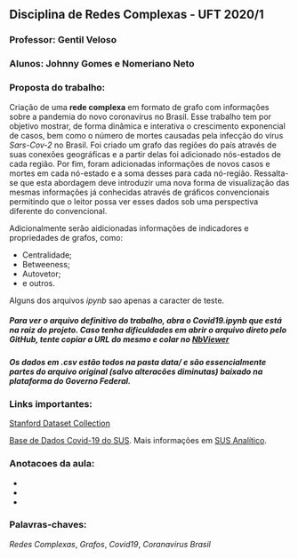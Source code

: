 ## Disciplina de Redes Complexas - UFT 2020/1
### Professor: Gentil Veloso
### Alunos: Johnny Gomes e Nomeriano Neto

### Proposta do trabalho:
Criação de uma **rede complexa** em formato de grafo com informações sobre a pandemia do novo coronavírus no Brasil.
Esse trabalho tem por objetivo mostrar, de forma dinâmica e interativa o crescimento exponencial de casos, bem como o número de mortes causadas pela infecção do vírus *Sars-Cov-2* no Brasil. Foi criado um grafo das regiões do país através de suas conexões geográficas e a partir delas foi adicionado nós-estados de cada região. Por fim, foram adicionadas informações de novos casos e mortes em cada nó-estado e a soma desses para cada nó-região. Ressalta-se que esta abordagem deve introduzir uma nova forma de visualização das mesmas informações já conhecidas através de gráficos convencionais permitindo que o leitor possa ver esses dados sob uma perspectiva diferente do convencional.

Adicionalmente serão aidicionadas informações de indicadores e propriedades de grafos, como:
* Centralidade;
* Betweeness;
* Autovetor;
* e outros.

Alguns dos arquivos *ipynb* sao apenas a caracter de teste.

##### Para ver o arquivo definitivo do trabalho, abra o **Covid19.ipynb** que está na raiz do projeto. Caso tenha dificuldades em abrir o arquivo direto pelo GitHub, tente copiar a URL do mesmo e colar no [NbViewer](https://nbviewer.jupyter.org/)

##### Os dados em *.csv* estão todos na pasta *data/* e são essencialmente partes do arquivo original (salvo alteracões diminutas) baixado na plataforma do Governo Federal.



### Links importantes:
[Stanford Dataset Collection](http://snap.stanford.edu/data/)

[Base de Dados Covid-19 do SUS](https://covid.saude.gov.br/). Mais informações em [SUS Analítico](https://susanalitico.saude.gov.br/).


### Anotacoes da aula:
-
-
-



### Palavras-chaves:
*Redes Complexas*, *Grafos*, *Covid19*, *Coranavirus Brasil*
